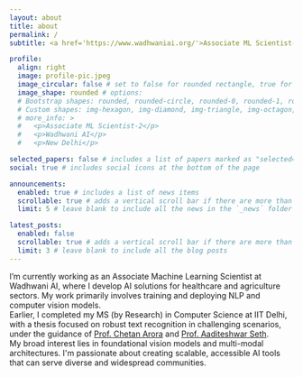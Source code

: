 ```yaml
---
layout: about
title: about
permalink: /
subtitle: <a href='https://www.wadhwaniai.org/'>Associate ML Scientist-II</a>

profile:
  align: right
  image: profile-pic.jpeg
  image_circular: false # set to false for rounded rectangle, true for circle
  image_shape: rounded # options: 
  # Bootstrap shapes: rounded, rounded-circle, rounded-0, rounded-1, rounded-2, rounded-3, rounded-4, rounded-5
  # Custom shapes: img-hexagon, img-diamond, img-triangle, img-octagon, img-star, img-heart, img-rounded-square, img-pill
  # more_info: >
  #   <p>Associate ML Scientist-2</p>
  #   <p>Wadhwani AI</p>
  #   <p>New Delhi</p>

selected_papers: false # includes a list of papers marked as "selected={true}"
social: true # includes social icons at the bottom of the page

announcements:
  enabled: true # includes a list of news items
  scrollable: true # adds a vertical scroll bar if there are more than 3 news items
  limit: 5 # leave blank to include all the news in the `_news` folder

latest_posts:
  enabled: false
  scrollable: true # adds a vertical scroll bar if there are more than 3 new posts items
  limit: 3 # leave blank to include all the blog posts
---
```



I’m currently working as an Associate Machine Learning Scientist at Wadhwani AI, where I develop AI solutions for healthcare and agriculture sectors. My work primarily involves training and deploying NLP and computer vision models. <br>
Earlier, I completed my MS (by Research) in Computer Science at IIT Delhi, with a thesis focused on robust text recognition in challenging scenarios, under the guidance of [Prof. Chetan Arora](https://www.cse.iitd.ac.in/~chetan/) and [Prof. Aaditeshwar Seth](https://www.cse.iitd.ac.in/~aseth/). <br> 
My broad interest lies in foundational vision models and multi-modal architectures. I'm passionate about creating scalable, accessible AI tools that can serve diverse and widespread communities.



